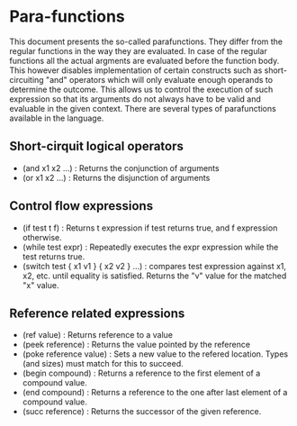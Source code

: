 Para-functions
==============

This document presents the so-called parafunctions.
They differ from the regular functions in the way they are evaluated.
In case of the regular functions all the actual argments are evaluated before the function body.
This however disables implementation of certain constructs such as short-circuiting "and" operators which will only evaluate enough operands to determine the outcome.
This allows us to control the execution of such expression so that its arguments do not always have to be valid and evaluable in the given context.
There are several types of parafunctions available in the language.

Short-cirquit logical operators
-------------------------------
* (and x1 x2 ...) : Returns the conjunction of arguments
* (or x1 x2 ...) : Returns the disjunction of arguments

Control flow expressions
------------------------
* (if test t f) : Returns t expression if test returns true, and f expression otherwise.
* (while test expr) : Repeatedly executes the expr expression while the test returns true.
* (switch test { x1 v1 } { x2 v2 } ...) : compares test expression against x1, x2, etc. until equality is satisfied.
                                          Returns the "v" value for the matched "x" value.

Reference related expressions
-----------------------------
* (ref value) : Returns reference to a value
* (peek reference) : Returns the value pointed by the reference
* (poke reference value) : Sets a new value to the refered location. Types (and sizes) must match for this to succeed.
* (begin compound) : Returns a reference to the first element of a compound value.
* (end compound) : Returns a reference to the one after last element of a compound value.
* (succ reference) : Returns the successor of the given reference.